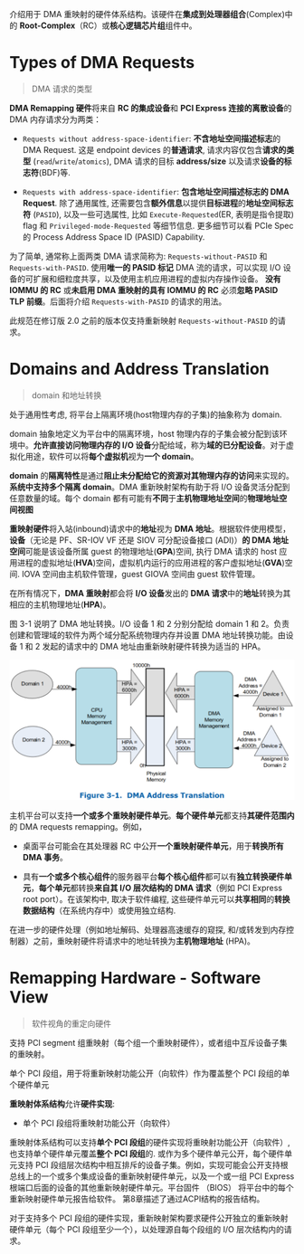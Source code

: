 
介绍用于 DMA 重映射的硬件体系结构。该硬件在**集成到处理器组合**(Complex)中的 **Root-Complex**（RC）或**核心逻辑芯片组**组件中。

# Types of DMA Requests

> DMA 请求的类型

**DMA Remapping 硬件**将来自 **RC 的集成设备**和 **PCI Express 连接的离散设备**的 DMA 内存请求分为两类：

* `Requests without address-space-identifier`: **不含地址空间描述标志**的 DMA Request. 这是 endpoint devices 的**普通请求**, 请求内容仅包含**请求的类型** (`read`/`write`/`atomics`), DMA 请求的目标 **address/size** 以及请求**设备的标志符**(BDF)等.

* `Requests with address-space-identifier`: **包含地址空间描述标志的 DMA Request**. 除了通用属性, 还需要包含**额外信息**以提供**目标进程**的**地址空间标志符** (`PASID`), 以及一些可选属性, 比如 `Execute-Requested`(ER, 表明是指令提取) flag 和 `Privileged-mode-Requested` 等细节信息. 更多细节可以看 PCIe Spec 的 Process Address Space ID (PASID) Capability.

为了简单, 通常称上面两类 DMA 请求简称为: `Requests-without-PASID` 和 `Requests-with-PASID`. 使用**唯一的 PASID 标记** DMA 流的请求，可以实现 I/O 设备的可扩展和细粒度共享，以及使用主机应用进程的虚拟内存操作设备。 **没有 IOMMU 的 RC** 或**未启用 DMA 重映射的具有 IOMMU 的 RC** 必须**忽略 PASID TLP 前缀**。后面将介绍 `Requests-with-PASID` 的请求的用法。

此规范在修订版 2.0 之前的版本仅支持重新映射 `Requests-without-PASID` 的请求。

# Domains and Address Translation

> domain 和地址转换

处于通用性考虑, 将平台上隔离环境(host物理内存的子集)的抽象称为 domain.

domain 抽象地定义为平台中的隔离环境，host 物理内存的子集会被分配到该环境中。**允许直接访问物理内存的 I/O 设备**分配给域，称为**域的已分配设备**。对于虚拟化用途，软件可以将**每个虚拟机**视为**一个 domain**。

**domain** 的**隔离特性**是通过**阻止未分配给它的资源对其物理内存的访问**来实现的。**系统中支持多个隔离 domain**。DMA 重新映射架构有助于将 I/O 设备灵活分配到任意数量的域。每个 domain 都有可能有**不同**于**主机物理地址空间**的**物理地址空间视图**

**重映射硬件**​​将入站(inbound)请求中的**地址**视为 **DMA 地址**。根据软件使用模型，**设备**（无论是 PF、SR-IOV VF 还是 SIOV 可分配设备接口 (ADI)）**的 DMA 地址空间**可能是该设备所属 guest 的物理地址(**GPA**)空间, 执行 DMA 请求的 host 应用进程的虚拟地址(**HVA**)空间，虚拟机内运行的应用进程的客户虚拟地址(**GVA**)空间. IOVA 空间由主机软件管理，guest GIOVA 空间由 guest 软件管理。

在所有情况下，**DMA 重映射**都会将 **I/O 设备**发出的 **DMA 请求**中的**地址**转换为其相应的主机物理地址(**HPA**)。

图 3-1 说明了 DMA 地址转换。I/O 设备 1 和 2 分别分配给 domain 1 和 2。负责创建和管理域的软件为两个域分配系统物理内存并设置 DMA 地址转换功能。由设备 1 和 2 发起的请求中的 DMA 地址由重新映射硬件转换为适当的 HPA。

![2022-11-11-11-00-41.png](./images/2022-11-11-11-00-41.png)

主机平台可以支持**一个或多个重映射硬件单元**。**每个硬件单元**都支持**其硬件范围内**的 DMA requests remapping。例如，

* 桌面平台可能会在其处理器 RC 中公开**一个重映射硬件单元**，用于**转换所有 DMA 事务**。

* 具有**一个或多个核心组件**的服务器平台**每个核心组件**都可以有**独立转换硬件单元**，**每个单元**都转换**来自其 I/O 层次结构的 DMA 请求**（例如 PCI Express root port）。在该架构中, 取决于软件编程, 这些硬件单元可以**共享相同**的**转换数据结构**（在系统内存中）或使用独立结构.

在进一步的硬件处理（例如地址解码、处理器高速缓存的窥探, 和/或转发到内存控制器）之前，重映射硬件​​将请求中的地址转换为**主机物理地址** (HPA)。

# Remapping Hardware - Software View

> 软件视角的重定向硬件

支持 PCI segment 组重映射（每个组一个重映射硬件），或者组中互斥设备子集的重映射。

单个 PCI 段组，用于将重新映射功能公开（向软件）作为覆盖整个 PCI 段组的单个硬件单元



**重映射体系结构**允许**硬件实现**:

* 单个 PCI 段组将重映射功能公开（向软件）

重映射体系结构可以支持**单个 PCI 段组**的硬件实现将重映射功能公开（向软件）, 也支持单个硬件单元覆盖**整个 PCI 段组**的. 或作为多个硬件单元公开，每个硬件单元支持 PCI 段组层次结构中相互排斥的设备子集。例如，实现可能会公开支持根总线上的一个或多个集成设备的重新映射硬件单元，以及一个或一组 PCI Express 根端口后面的设备的其他重新映射硬件单元。平台固件 （BIOS） 将平台中的每个重新映射硬件单元报告给软件。 第8章描述了通过ACPI结构的报告结构。

对于支持多个 PCI 段组的硬件实现，重新映射架构要求硬件公开独立的重新映射硬件单元（每个 PCI 段组至少一个），以处理源自每个段组的 I/O 层次结构内的请求。



